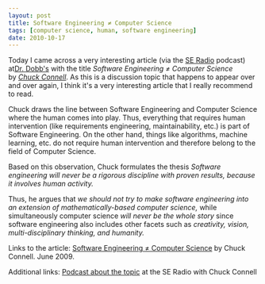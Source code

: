 ```yaml
---
layout: post
title: Software Engineering ≠ Computer Science
tags: [computer science, human, software engineering]
date: 2010-10-17
---
```

Today I came across a very interesting article (via the [SE Radio](http://www.se-radio.net/ "SE Radio") podcast) at[Dr. Dobb's](http://www.ddj.com/ "Dr. Dobb's") with the title _Software Engineering ≠ Computer Science_ by [_Chuck Connell_](http://www.beautifulsoftware.com/ "Chuck Connell"). As this is a discussion topic that happens to appear over and over again, I think it's a very interesting article that I really recommend to read.

Chuck draws the line between Software Engineering and Computer Science where the human comes into play. Thus, everything that requires human intervention (like requirements engineering, maintainability, etc.) is part of Software Engineering. On the other hand, things like algorithms, machine learning, etc. do not require human intervention and therefore belong to the field of Computer Science.

Based on this observation, Chuck formulates the thesis _Software engineering will never be a rigorous discipline with proven results, because it involves human activity._

Thus, he argues that _we should not try to make software engineering into an extension of mathematically-based computer science,_ while simultaneously computer science _will never be the whole story_ since software engineering also includes other facets such as _creativity, vision, multi-disciplinary thinking, and humanity._

Links to the article: [Software Engineering ≠ Computer Science](http://www.ddj.com/architect/217701907 "Software Engineering ≠ Computer Science ") by Chuck Connell. June 2009.

Additional links: [Podcast about the topic](http://www.se-radio.net/podcast/2009-11/episode-149-difference-between-software-engineering-and-computer-science-chuck-conne?utm_source=feedburner&utm_medium=feed&utm_campaign=Feed%3A+se-radio+%28Software+Engineering+Radio%29 "Podcast about this topic") at the SE Radio with Chuck Connell
